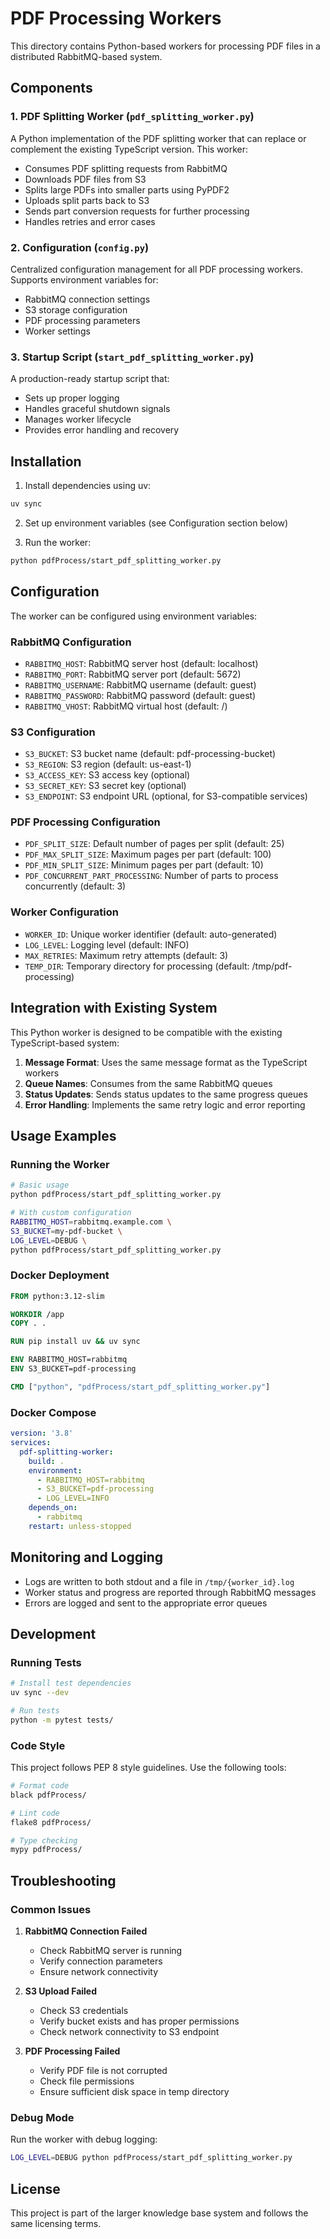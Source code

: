 # PDF Processing Workers

This directory contains Python-based workers for processing PDF files in a distributed RabbitMQ-based system.

## Components

### 1. PDF Splitting Worker (`pdf_splitting_worker.py`)

A Python implementation of the PDF splitting worker that can replace or complement the existing TypeScript version. This worker:

- Consumes PDF splitting requests from RabbitMQ
- Downloads PDF files from S3
- Splits large PDFs into smaller parts using PyPDF2
- Uploads split parts back to S3
- Sends part conversion requests for further processing
- Handles retries and error cases

### 2. Configuration (`config.py`)

Centralized configuration management for all PDF processing workers. Supports environment variables for:

- RabbitMQ connection settings
- S3 storage configuration
- PDF processing parameters
- Worker settings

### 3. Startup Script (`start_pdf_splitting_worker.py`)

A production-ready startup script that:

- Sets up proper logging
- Handles graceful shutdown signals
- Manages worker lifecycle
- Provides error handling and recovery

## Installation

1. Install dependencies using uv:

```bash
uv sync
```

2. Set up environment variables (see Configuration section below)

3. Run the worker:

```bash
python pdfProcess/start_pdf_splitting_worker.py
```

## Configuration

The worker can be configured using environment variables:

### RabbitMQ Configuration

- `RABBITMQ_HOST`: RabbitMQ server host (default: localhost)
- `RABBITMQ_PORT`: RabbitMQ server port (default: 5672)
- `RABBITMQ_USERNAME`: RabbitMQ username (default: guest)
- `RABBITMQ_PASSWORD`: RabbitMQ password (default: guest)
- `RABBITMQ_VHOST`: RabbitMQ virtual host (default: /)

### S3 Configuration

- `S3_BUCKET`: S3 bucket name (default: pdf-processing-bucket)
- `S3_REGION`: S3 region (default: us-east-1)
- `S3_ACCESS_KEY`: S3 access key (optional)
- `S3_SECRET_KEY`: S3 secret key (optional)
- `S3_ENDPOINT`: S3 endpoint URL (optional, for S3-compatible services)

### PDF Processing Configuration

- `PDF_SPLIT_SIZE`: Default number of pages per split (default: 25)
- `PDF_MAX_SPLIT_SIZE`: Maximum pages per part (default: 100)
- `PDF_MIN_SPLIT_SIZE`: Minimum pages per part (default: 10)
- `PDF_CONCURRENT_PART_PROCESSING`: Number of parts to process concurrently (default: 3)

### Worker Configuration

- `WORKER_ID`: Unique worker identifier (default: auto-generated)
- `LOG_LEVEL`: Logging level (default: INFO)
- `MAX_RETRIES`: Maximum retry attempts (default: 3)
- `TEMP_DIR`: Temporary directory for processing (default: /tmp/pdf-processing)

## Integration with Existing System

This Python worker is designed to be compatible with the existing TypeScript-based system:

1. **Message Format**: Uses the same message format as the TypeScript workers
2. **Queue Names**: Consumes from the same RabbitMQ queues
3. **Status Updates**: Sends status updates to the same progress queues
4. **Error Handling**: Implements the same retry logic and error reporting

## Usage Examples

### Running the Worker

```bash
# Basic usage
python pdfProcess/start_pdf_splitting_worker.py

# With custom configuration
RABBITMQ_HOST=rabbitmq.example.com \
S3_BUCKET=my-pdf-bucket \
LOG_LEVEL=DEBUG \
python pdfProcess/start_pdf_splitting_worker.py
```

### Docker Deployment

```dockerfile
FROM python:3.12-slim

WORKDIR /app
COPY . .

RUN pip install uv && uv sync

ENV RABBITMQ_HOST=rabbitmq
ENV S3_BUCKET=pdf-processing

CMD ["python", "pdfProcess/start_pdf_splitting_worker.py"]
```

### Docker Compose

```yaml
version: '3.8'
services:
  pdf-splitting-worker:
    build: .
    environment:
      - RABBITMQ_HOST=rabbitmq
      - S3_BUCKET=pdf-processing
      - LOG_LEVEL=INFO
    depends_on:
      - rabbitmq
    restart: unless-stopped
```

## Monitoring and Logging

- Logs are written to both stdout and a file in `/tmp/{worker_id}.log`
- Worker status and progress are reported through RabbitMQ messages
- Errors are logged and sent to the appropriate error queues

## Development

### Running Tests

```bash
# Install test dependencies
uv sync --dev

# Run tests
python -m pytest tests/
```

### Code Style

This project follows PEP 8 style guidelines. Use the following tools:

```bash
# Format code
black pdfProcess/

# Lint code
flake8 pdfProcess/

# Type checking
mypy pdfProcess/
```

## Troubleshooting

### Common Issues

1. **RabbitMQ Connection Failed**
   - Check RabbitMQ server is running
   - Verify connection parameters
   - Ensure network connectivity

2. **S3 Upload Failed**
   - Check S3 credentials
   - Verify bucket exists and has proper permissions
   - Check network connectivity to S3 endpoint

3. **PDF Processing Failed**
   - Verify PDF file is not corrupted
   - Check file permissions
   - Ensure sufficient disk space in temp directory

### Debug Mode

Run the worker with debug logging:

```bash
LOG_LEVEL=DEBUG python pdfProcess/start_pdf_splitting_worker.py
```

## License

This project is part of the larger knowledge base system and follows the same licensing terms.